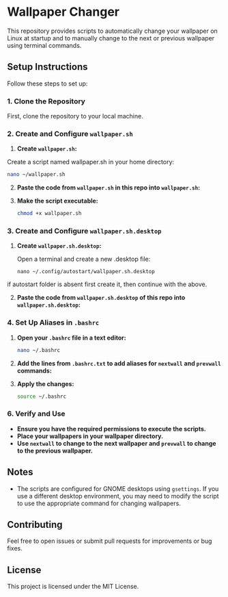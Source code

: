 
# Wallpaper Changer

This repository provides scripts to automatically change your wallpaper on Linux at startup and to manually change to the next or previous wallpaper using terminal commands.


## Setup Instructions

Follow these steps to set up:

### 1. Clone the Repository

First, clone the repository to your local machine.

### 2. Create and Configure `wallpaper.sh`

1. **Create `wallpaper.sh`:**

  Create a script named wallpaper.sh in your home directory:

   ```sh
   nano ~/wallpaper.sh
   ```

2. **Paste the code from `wallpaper.sh` in this repo into `wallpaper.sh`:**

3. **Make the script executable:**

   ```sh
   chmod +x wallpaper.sh
   ```

### 3. Create and Configure `wallpaper.sh.desktop`

1. **Create `wallpaper.sh.desktop`:**

   Open a terminal and create a new .desktop file:

   ```desktop
   nano ~/.config/autostart/wallpaper.sh.desktop
   ```

if autostart folder is absent first create it, then continue with the above.

2. **Paste the code from `wallpaper.sh.desktop` of this repo into `wallpaper.sh.desktop`:**

### 4. Set Up Aliases in `.bashrc`

1. **Open your `.bashrc` file in a text editor:**

   ```sh
   nano ~/.bashrc
   ```

2. **Add the lines from `.bashrc.txt` to add aliases for `nextwall` and `prevwall` commands:**


3. **Apply the changes:**

   ```sh
   source ~/.bashrc
   ```

### 6. Verify and Use

- **Ensure you have the required permissions to execute the scripts.**
- **Place your wallpapers in your wallpaper directory.**
- **Use `nextwall` to change to the next wallpaper and `prevwall` to change to the previous wallpaper.**

## Notes

- The scripts are configured for GNOME desktops using `gsettings`. If you use a different desktop environment, you may need to modify the script to use the appropriate command for changing wallpapers.

## Contributing

Feel free to open issues or submit pull requests for improvements or bug fixes.

## License

This project is licensed under the MIT License.

